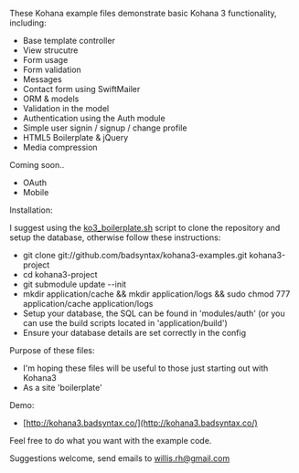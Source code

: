 These Kohana example files demonstrate basic Kohana 3 functionality, including:

* Base template controller
* View strucutre
* Form usage
* Form validation
* Messages
* Contact form using SwiftMailer
* ORM & models
* Validation in the model
* Authentication using the Auth module
* Simple user signin / signup / change profile
* HTML5 Boilerplate & jQuery
* Media compression

Coming soon..

* OAuth
* Mobile

Installation:

I suggest using the [ko3_boilerplate.sh](https://gist.github.com/707402) script to clone the repository and setup the database, otherwise follow these instructions:

* git clone git://github.com/badsyntax/kohana3-examples.git kohana3-project
* cd kohana3-project
* git submodule update --init
* mkdir application/cache && mkdir application/logs && sudo chmod 777 application/cache application/logs
* Setup your database, the SQL can be found in 'modules/auth' (or you can use the build scripts located in 'application/build')
* Ensure your database details are set correctly in the config

Purpose of these files:

* I'm hoping these files will be useful to those just starting out with Kohana3
* As a site 'boilerplate' 

Demo:

* [http://kohana3.badsyntax.co/](http://kohana3.badsyntax.co/)

Feel free to do what you want with the example code.

Suggestions welcome, send emails to willis.rh@gmail.com
